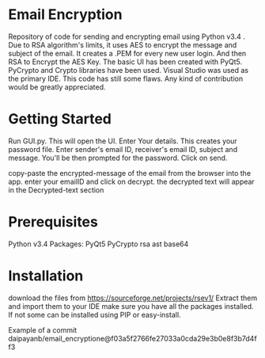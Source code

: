 # Email Encryption
Repository of code for sending and encrypting email using Python v3.4 .
Due to RSA algorithm's limits, it uses AES to encrypt the message and subject of the email.
It creates a .PEM for every new user login.
And then RSA to Encrypt the AES Key. The basic UI has been created with PyQt5.
PyCrypto and Crypto libraries have been used. Visual Studio was used as the primary IDE.
This code has still some flaws. Any kind of contribution would be greatly appreciated.

# Getting Started
Run GUI.py. This will open the UI.
Enter Your details. This creates your password file.
Enter sender's email ID, receiver's email ID, subject and message.
You'll be then prompted for the password.
Click on send.

copy-paste the encrypted-message of the email from the browser into the app.
enter your emailID and click on decrypt.
the decrypted text will appear in the Decrypted-text section

# Prerequisites
Python v3.4
Packages:
PyQt5
PyCrypto
rsa
ast
base64

# Installation
download the files from https://sourceforge.net/projects/rsev1/
Extract them and import them to your IDE
make sure you have all the packages installed. 
If not some can be installed using PIP or easy-install.

Example of a commit daipayanb/email_encryptione@f03a5f2766fe27033a0cda29e3b0e8f3b7d4ff3



